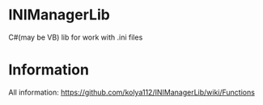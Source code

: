 # INIManagerLib
C#(may be VB) lib for work with .ini files

# Information
All information: https://github.com/kolya112/INIManagerLib/wiki/Functions
